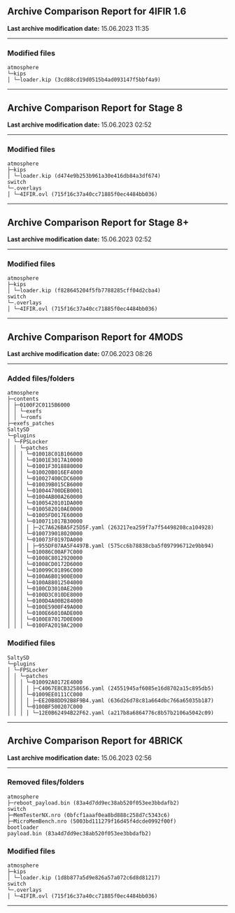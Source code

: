 <h2>Archive Comparison Report for <b>4IFIR 1.6</b></h2><b>Last archive modification date:</b> 15.06.2023 11:35<hr>

<h3>Modified files</h3>
<code>atmosphere
└─kips
│ └─loader.kip (3cd88cd19d0515b4ad093147f5bbf4a9)
</code>
<hr>

<h2>Archive Comparison Report for <b>Stage 8</b></h2><b>Last archive modification date:</b> 15.06.2023 02:52<hr>

<h3>Modified files</h3>
<code>atmosphere
├─kips
│ └─loader.kip (d474e9b253b961a30e416db84a3df674)
switch
└─.overlays
│ └─4IFIR.ovl (715f16c37a40cc71885f0ec4484bb036)
</code>
<hr>

<h2>Archive Comparison Report for <b>Stage 8+</b></h2><b>Last archive modification date:</b> 15.06.2023 02:52<hr>

<h3>Modified files</h3>
<code>atmosphere
├─kips
│ └─loader.kip (f828645204f5fb7788285cff04d2cba4)
switch
└─.overlays
│ └─4IFIR.ovl (715f16c37a40cc71885f0ec4484bb036)
</code>
<hr>

<h2>Archive Comparison Report for <b>4MODS</b></h2><b>Last archive modification date:</b> 07.06.2023 08:26<hr>

<h3>Added files/folders</h3>
<code>atmosphere
├─contents
│ ├─0100F2C0115B6000
│ │ └─exefs
│ │ └─romfs
├─exefs_patches
SaltySD
└─plugins
│ └─FPSLocker
│ │ └─patches
│ │ │ └─010018C01B106000
│ │ │ └─01001E3017A10000
│ │ │ └─01001F3018880000
│ │ │ └─010020B016EF4000
│ │ │ └─010027400CDC6000
│ │ │ └─010039B015CB6000
│ │ │ └─010044700DEB0001
│ │ │ └─01004AB00A260000
│ │ │ └─01005420101DA000
│ │ │ └─0100582010AE0000
│ │ │ └─01005FD017E60000
│ │ │ └─0100711017B30000
│ │ │ │ ├─2C7A626BA5F25D5F.yaml (263217ea259f7a7f54498208ca104928)
│ │ │ └─0100739018020000
│ │ │ └─010073F0197DA000
│ │ │ │ ├─955DF07AA5F4497B.yaml (575cc6b78838cba5f097996712e9bb94)
│ │ │ └─010086C00AF7C000
│ │ │ └─01008C8012920000
│ │ │ └─01008CD0172D6000
│ │ │ └─010099C01896C000
│ │ │ └─0100A6B01900E000
│ │ │ └─0100A88012504000
│ │ │ └─0100CD3010AE2000
│ │ │ └─0100D3C010DE8000
│ │ │ └─0100D4A00B284000
│ │ │ └─0100E5900F49A000
│ │ │ └─0100E66010ADE000
│ │ │ └─0100E87017D0E000
│ │ │ └─0100FA2019AC2000
</code>
<h3>Modified files</h3>
<code>SaltySD
└─plugins
│ └─FPSLocker
│ │ └─patches
│ │ │ └─010092A0172E4000
│ │ │ │ ├─C4067E8CB3258656.yaml (24551945af6085e16d8702a15c895db5)
│ │ │ └─01009EE0111CC000
│ │ │ │ ├─EE20B8DD92B8F9B4.yaml (636d26d78c81a664dbc766a65035b187)
│ │ │ └─0100BF500207C000
│ │ │ │ └─12E0B62494B22F62.yaml (a217b8a6864776c8b57b2106a5042c09)
</code>
<hr>

<h2>Archive Comparison Report for <b>4BRICK</b></h2><b>Last archive modification date:</b> 15.06.2023 02:56<hr>

<h3>Removed files/folders</h3>
<code>atmosphere
├─reboot_payload.bin (83a4d7dd9ec38ab520f053ee3bbdafb2)
switch
├─MemTesterNX.nro (0bfcf1aaaf0ea8bd888c258d7c5343c6)
├─MicroMemBench.nro (5003bd111279f16d45f4dcde0992f00f)
bootloader
payload.bin (83a4d7dd9ec38ab520f053ee3bbdafb2)
</code>
<h3>Modified files</h3>
<code>atmosphere
├─kips
│ └─loader.kip (1d8b877a5d9e826a57a072c6d8d81217)
switch
└─.overlays
│ └─4IFIR.ovl (715f16c37a40cc71885f0ec4484bb036)
</code>
<hr>


